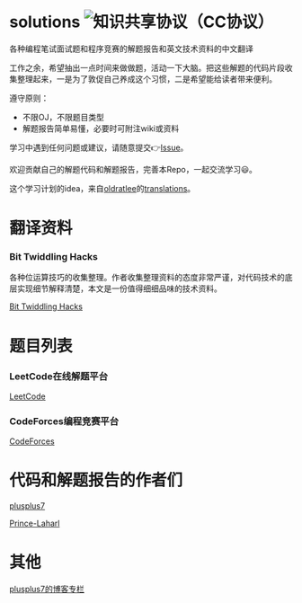 # solutions ![知识共享协议（CC协议）](https://img.shields.io/badge/License-Creative%20Commons-DC3D24.svg)

各种编程笔试面试题和程序竞赛的解题报告和英文技术资料的中文翻译

工作之余，希望抽出一点时间来做做题，活动一下大脑。把这些解题的代码片段收集整理起来，一是为了敦促自己养成这个习惯，二是希望能给读者带来便利。

遵守原则：

* 不限OJ，不限题目类型
* 解题报告简单易懂，必要时可附注wiki或资料

学习中遇到任何问题或建议，请随意提交👉[Issue](https://github.com/plusplus7/solutions/issues/new)。

欢迎贡献自己的解题代码和解题报告，完善本Repo，一起交流学习😃。

这个学习计划的idea，来自[oldratlee](https://github.com/oldratlee)的[translations](https://github.com/oldratlee/translations)。

# 翻译资料

### Bit Twiddling Hacks

各种位运算技巧的收集整理。作者收集整理资料的态度非常严谨，对代码技术的底层实现细节解释清楚，本文是一份值得细细品味的技术资料。

[Bit Twiddling Hacks](https://github.com/plusplus7/solutions/tree/master/translations/bit_twiddling_hacks)

# 题目列表
### LeetCode在线解题平台
[LeetCode](https://github.com/plusplus7/solutions/tree/master/leetcode)

### CodeForces编程竞赛平台
[CodeForces](https://github.com/plusplus7/solutions/tree/master/codeforces)
# 代码和解题报告的作者们

[plusplus7](https://github.com/plusplus7)

[Prince-Laharl](https://github.com/Prince-Laharl)

# 其他

[plusplus7的博客专栏](http://plusplus7.com/blog/post/daily_training_intro)
